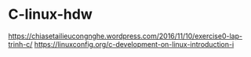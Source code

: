 # C-linux-hdw
https://chiasetailieucongnghe.wordpress.com/2016/11/10/exercise0-lap-trinh-c/
https://linuxconfig.org/c-development-on-linux-introduction-i
